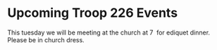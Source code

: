 # Upcoming Troop 226 Events
This tuesday we will be meeting at the church at 7  for ediquet dinner. Please be in church dress.
